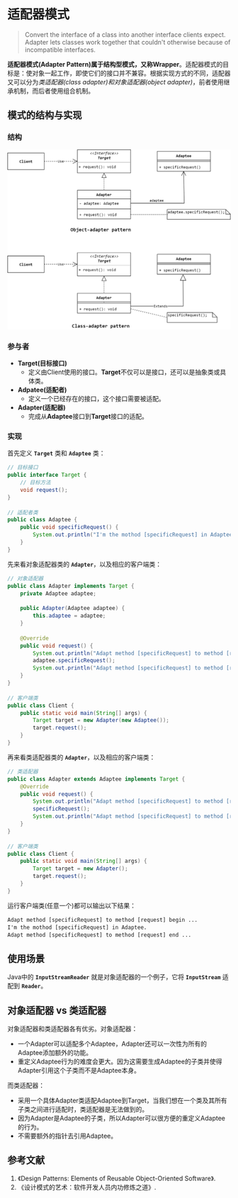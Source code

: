 # 适配器模式
> Convert the interface of a class into another interface clients expect. Adapter
lets classes work together that couldn't otherwise because of incompatible
interfaces. 

**适配器模式(Adapter Pattern)**属于结构型模式，又称**Wrapper**。适配器模式的目标是：使对象一起工作，即使它们的接口并不兼容。根据实现方式的不同，适配器又可以分为*类适配器(class adapter)*和*对象适配器(object adapter)*，前者使用继承机制，而后者使用组合机制。

## 模式的结构与实现

### 结构
![Adapter Pattern](images/adapter-pattern.png)

### 参与者
* **Target(目标接口)**
    * 定义由Client使用的接口。**Target**不仅可以是接口，还可以是抽象类或具体类。
* **Adpatee(适配者)**
    * 定义一个已经存在的接口，这个接口需要被适配。
* **Adapter(适配器)**
    * 完成从**Adaptee**接口到**Target**接口的适配。

### 实现
首先定义 **`Target`** 类和 **`Adaptee`** 类：
```Java
// 目标接口
public interface Target {
    // 目标方法
    void request();
}

// 适配者类
public class Adaptee {
    public void specificRequest() {
        System.out.println("I'm the mothod [specificRequest] in Adaptee.");
    }
}
```
先来看对象适配器类的 **`Adapter`**，以及相应的客户端类：
```Java
// 对象适配器
public class Adapter implements Target {
    private Adaptee adaptee;

    public Adapter(Adaptee adaptee) {
        this.adaptee = adaptee;
    }

    @Override
    public void request() {
        System.out.println("Adapt method [specificRequest] to method [request] begin ...");
        adaptee.specificRequest();
        System.out.println("Adapt method [specificRequest] to method [request] end ...");
    }
}

// 客户端类
public class Client {
    public static void main(String[] args) {
        Target target = new Adapter(new Adaptee());
        target.request();
    }
}
```

再来看类适配器类的 **`Adapter`**，以及相应的客户端类：
```Java
// 类适配器
public class Adapter extends Adaptee implements Target {
    @Override
    public void request() {
        System.out.println("Adapt method [specificRequest] to method [request] begin ...");
        specificRequest();
        System.out.println("Adapt method [specificRequest] to method [request] end ...");
    }
}

// 客户端类
public class Client {
    public static void main(String[] args) {
        Target target = new Adapter();
        target.request();
    }
}
```

运行客户端类(任意一个)都可以输出以下结果：
```txt
Adapt method [specificRequest] to method [request] begin ...
I'm the mothod [specificRequest] in Adaptee.
Adapt method [specificRequest] to method [request] end ...
```

## 使用场景
Java中的 **`InputStreamReader`** 就是对象适配器的一个例子，它将 **`InputStream`** 适配到 **`Reader`**。

## 对象适配器 vs 类适配器
对象适配器和类适配器各有优劣。对象适配器：
* 一个Adapter可以适配多个Adaptee，Adapter还可以一次性为所有的Adaptee添加额外的功能。
* 重定义Adaptee行为的难度会更大。因为这需要生成Adaptee的子类并使得Adapter引用这个子类而不是Adaptee本身。

而类适配器：
* 采用一个具体Adapter类适配Adaptee到Target，当我们想在一个类及其所有子类之间进行适配时，类适配器是无法做到的。
* 因为Adapter是Adaptee的子类，所以Adapter可以很方便的重定义Adaptee的行为。
* 不需要额外的指针去引用Adaptee。

## 参考文献
1. 《Design Patterns: Elements of Reusable Object-Oriented Software》.
2. 《设计模式的艺术：软件开发人员内功修炼之道》.